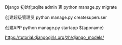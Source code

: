 Django 初始化sqlite admin 表
python manage.py migrate


创建超级管理员
python manage.py createsuperuser


创建APP
python manage.py startapp ${appname}





https://tutorial.djangogirls.org/zh/django_models/